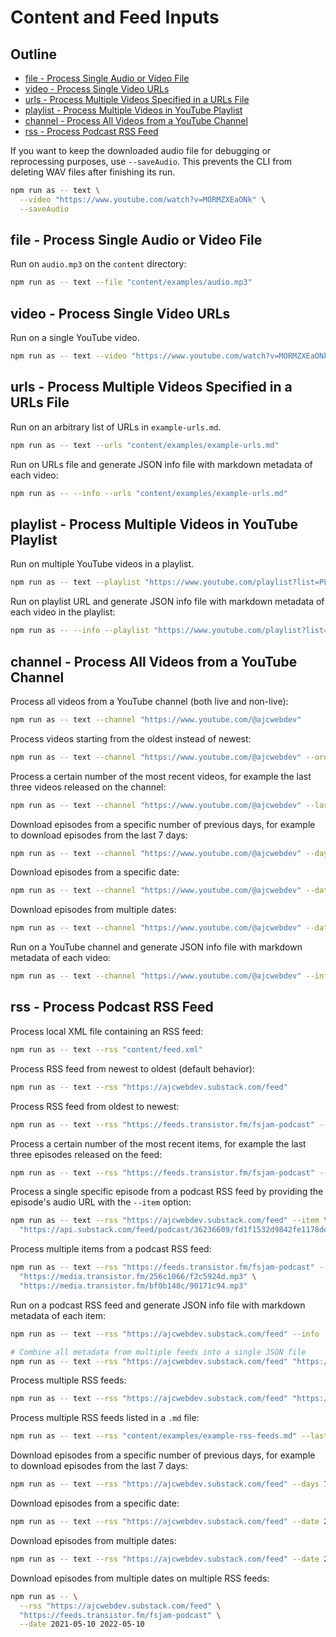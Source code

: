 # Content and Feed Inputs

## Outline

- [file - Process Single Audio or Video File](#file-process-single-audio-or-video-file)
- [video - Process Single Video URLs](#video-process-single-video-urls)
- [urls - Process Multiple Videos Specified in a URLs File](#urls-process-multiple-videos-specified-in-a-urls-file)
- [playlist - Process Multiple Videos in YouTube Playlist](#playlist-process-multiple-videos-in-youtube-playlist)
- [channel - Process All Videos from a YouTube Channel](#channel-process-all-videos-from-a-youtube-channel)
- [rss - Process Podcast RSS Feed](#rss-process-podcast-rss-feed)

If you want to keep the downloaded audio file for debugging or reprocessing purposes, use `--saveAudio`. This prevents the CLI from deleting WAV files after finishing its run.

```bash
npm run as -- text \
  --video "https://www.youtube.com/watch?v=MORMZXEaONk" \
  --saveAudio
```

## file - Process Single Audio or Video File

Run on `audio.mp3` on the `content` directory:

```bash
npm run as -- text --file "content/examples/audio.mp3"
```

## video - Process Single Video URLs

Run on a single YouTube video.

```bash
npm run as -- text --video "https://www.youtube.com/watch?v=MORMZXEaONk"
```

## urls - Process Multiple Videos Specified in a URLs File

Run on an arbitrary list of URLs in `example-urls.md`.

```bash
npm run as -- text --urls "content/examples/example-urls.md"
```

Run on URLs file and generate JSON info file with markdown metadata of each video:

```bash
npm run as -- --info --urls "content/examples/example-urls.md"
```

## playlist - Process Multiple Videos in YouTube Playlist

Run on multiple YouTube videos in a playlist.

```bash
npm run as -- text --playlist "https://www.youtube.com/playlist?list=PLCVnrVv4KhXPz0SoAVu8Rc1emAdGPbSbr"
```

Run on playlist URL and generate JSON info file with markdown metadata of each video in the playlist:

```bash
npm run as -- --info --playlist "https://www.youtube.com/playlist?list=PLCVnrVv4KhXPz0SoAVu8Rc1emAdGPbSbr"
```

## channel - Process All Videos from a YouTube Channel

Process all videos from a YouTube channel (both live and non-live):

```bash
npm run as -- text --channel "https://www.youtube.com/@ajcwebdev"
```

Process videos starting from the oldest instead of newest:

```bash
npm run as -- text --channel "https://www.youtube.com/@ajcwebdev" --order oldest
```

Process a certain number of the most recent videos, for example the last three videos released on the channel:

```bash
npm run as -- text --channel "https://www.youtube.com/@ajcwebdev" --last 1
```

Download episodes from a specific number of previous days, for example to download episodes from the last 7 days:

```bash
npm run as -- text --channel "https://www.youtube.com/@ajcwebdev" --days 7
```

Download episodes from a specific date:

```bash
npm run as -- text --channel "https://www.youtube.com/@ajcwebdev" --date 2025-05-09
```

Download episodes from multiple dates:

```bash
npm run as -- text --channel "https://www.youtube.com/@ajcwebdev" --date 2025-07-01 2025-07-10
```

Run on a YouTube channel and generate JSON info file with markdown metadata of each video:

```bash
npm run as -- text --channel "https://www.youtube.com/@ajcwebdev" --info
```

## rss - Process Podcast RSS Feed

Process local XML file containing an RSS feed:

```bash
npm run as -- text --rss "content/feed.xml"
```

Process RSS feed from newest to oldest (default behavior):

```bash
npm run as -- text --rss "https://ajcwebdev.substack.com/feed"
```

Process RSS feed from oldest to newest:

```bash
npm run as -- text --rss "https://feeds.transistor.fm/fsjam-podcast" --order oldest
```

Process a certain number of the most recent items, for example the last three episodes released on the feed:

```bash
npm run as -- text --rss "https://feeds.transistor.fm/fsjam-podcast" --last 3
```

Process a single specific episode from a podcast RSS feed by providing the episode's audio URL with the `--item` option:

```bash
npm run as -- text --rss "https://ajcwebdev.substack.com/feed" --item \
  "https://api.substack.com/feed/podcast/36236609/fd1f1532d9842fe1178de1c920442541.mp3"
```

Process multiple items from a podcast RSS feed:

```bash
npm run as -- text --rss "https://feeds.transistor.fm/fsjam-podcast" --item \
  "https://media.transistor.fm/256c1066/f2c5924d.mp3" \
  "https://media.transistor.fm/bf0b148c/90171c94.mp3"
```

Run on a podcast RSS feed and generate JSON info file with markdown metadata of each item:

```bash
npm run as -- text --rss "https://ajcwebdev.substack.com/feed" --info

# Combine all metadata from multiple feeds into a single JSON file
npm run as -- text --rss "https://ajcwebdev.substack.com/feed" "https://feeds.transistor.fm/fsjam-podcast" --info combined
```

Process multiple RSS feeds:

```bash
npm run as -- text --rss "https://ajcwebdev.substack.com/feed" "https://feeds.transistor.fm/fsjam-podcast"
```

Process multiple RSS feeds listed in a `.md` file:

```bash
npm run as -- text --rss "content/examples/example-rss-feeds.md" --last 2
```

Download episodes from a specific number of previous days, for example to download episodes from the last 7 days:

```bash
npm run as -- text --rss "https://ajcwebdev.substack.com/feed" --days 7
```

Download episodes from a specific date:

```bash
npm run as -- text --rss "https://ajcwebdev.substack.com/feed" --date 2021-05-10
```

Download episodes from multiple dates:

```bash
npm run as -- text --rss "https://ajcwebdev.substack.com/feed" --date 2021-05-10 2022-05-10
```

Download episodes from multiple dates on multiple RSS feeds:

```bash
npm run as -- \
  --rss "https://ajcwebdev.substack.com/feed" \
  "https://feeds.transistor.fm/fsjam-podcast" \
  --date 2021-05-10 2022-05-10
```